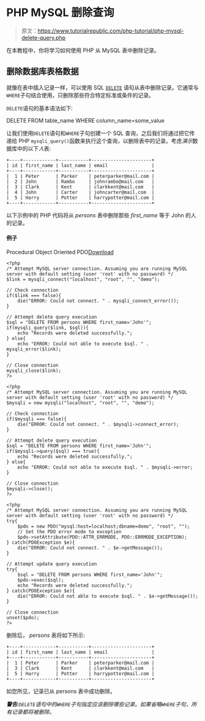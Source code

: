 # PHP MySQL 删除查询

> 原文：<https://www.tutorialrepublic.com/php-tutorial/php-mysql-delete-query.php>

在本教程中，你将学习如何使用 PHP 从 MySQL 表中删除记录。

## 删除数据库表格数据

就像在表中插入记录一样，可以使用 SQL [`DELETE`](../sql-tutorial/sql-delete-statement.php) 语句从表中删除记录。它通常与`WHERE`子句结合使用，只删除那些符合特定标准或条件的记录。

`DELETE`语句的基本语法如下:

DELETE FROM table_name WHERE column_name=some_value

让我们使用`DELETE`语句和`WHERE`子句创建一个 SQL 查询，之后我们将通过把它传递给 PHP `mysqli_query()`函数来执行这个查询，以删除表中的记录。考虑*演示*数据库中的以下*人*表:

```
+----+------------+-----------+----------------------+
| id | first_name | last_name | email                |
+----+------------+-----------+----------------------+
|  1 | Peter      | Parker    | peterparker@mail.com |
|  2 | John       | Rambo     | johnrambo@mail.com   |
|  3 | Clark      | Kent      | clarkkent@mail.com   |
|  4 | John       | Carter    | johncarter@mail.com  |
|  5 | Harry      | Potter    | harrypotter@mail.com |
+----+------------+-----------+----------------------+

```

以下示例中的 PHP 代码将从 *persons* 表中删除那些 *first_name* 等于 John 的人的记录。

#### 例子

Procedural Object Oriented PDO[Download](../examples/bin/download-source.php?topic=php&file=mysql-delete-query "Download Source Code")

```
<?php
/* Attempt MySQL server connection. Assuming you are running MySQL
server with default setting (user 'root' with no password) */
$link = mysqli_connect("localhost", "root", "", "demo");

// Check connection
if($link === false){
    die("ERROR: Could not connect. " . mysqli_connect_error());
}

// Attempt delete query execution
$sql = "DELETE FROM persons WHERE first_name='John'";
if(mysqli_query($link, $sql)){
    echo "Records were deleted successfully.";
} else{
    echo "ERROR: Could not able to execute $sql. " . mysqli_error($link);
}

// Close connection
mysqli_close($link);
?>
```

```
<?php
/* Attempt MySQL server connection. Assuming you are running MySQL
server with default setting (user 'root' with no password) */
$mysqli = new mysqli("localhost", "root", "", "demo");

// Check connection
if($mysqli === false){
    die("ERROR: Could not connect. " . $mysqli->connect_error);
}

// Attempt delete query execution
$sql = "DELETE FROM persons WHERE first_name='John'";
if($mysqli->query($sql) === true){
    echo "Records were deleted successfully.";
} else{
    echo "ERROR: Could not able to execute $sql. " . $mysqli->error;
}

// Close connection
$mysqli->close();
?>
```

```
<?php
/* Attempt MySQL server connection. Assuming you are running MySQL
server with default setting (user 'root' with no password) */
try{
    $pdo = new PDO("mysql:host=localhost;dbname=demo", "root", "");
    // Set the PDO error mode to exception
    $pdo->setAttribute(PDO::ATTR_ERRMODE, PDO::ERRMODE_EXCEPTION);
} catch(PDOException $e){
    die("ERROR: Could not connect. " . $e->getMessage());
}

// Attempt update query execution
try{
    $sql = "DELETE FROM persons WHERE first_name='John'";  
    $pdo->exec($sql);
    echo "Records were deleted successfully.";
} catch(PDOException $e){
    die("ERROR: Could not able to execute $sql. " . $e->getMessage());
}

// Close connection
unset($pdo);
?>
```

删除后， *persons* 表将如下所示:

```
+----+------------+-----------+----------------------+
| id | first_name | last_name | email                |
+----+------------+-----------+----------------------+
|  1 | Peter      | Parker    | peterparker@mail.com |
|  3 | Clark      | Kent      | clarkkent@mail.com   |
|  5 | Harry      | Potter    | harrypotter@mail.com |
+----+------------+-----------+----------------------+

```

如您所见，记录已从 persons 表中成功删除。

 ***警告:**`DELETE`语句中的`WHERE`子句指定应该删除哪些记录。如果省略`WHERE`子句，所有记录都将被删除。*